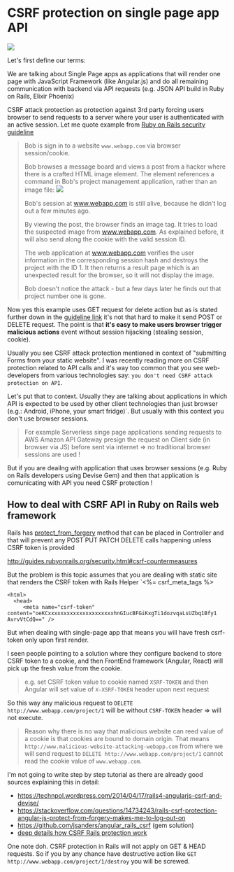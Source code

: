 # CSRF protection on single page app API

![](https://raw.githubusercontent.com/equivalent/scrapbook2/master/assets/images/2017/csrf-protection-like-hell-it-is.jpg)

Let's first define our terms:

We are talking about Single Page apps as applications that will render
one page with JavaScript Framework (like Angular.js) and do all
remaining communication with backend  via API requests (e.g. JSON API
build in Ruby on Rails, Elixir Phoenix)

CSRF attack  protection as protection against  3rd party forcing users
browser to send
requests to a server where your user is authenticated with an active session.
Let me quote example
from [Ruby on Rails security guideline](http://guides.rubyonrails.org/security.html#cross-site-request-forgery-csrf)


> Bob is sign in to a website `www.webapp.com` via browser
> session/cookie.
>
> Bob browses a message board and views a post from a hacker where there
> is a crafted HTML image element. The element references a command in
> Bob's project management application, rather than an image file: <img src="http://www.webapp.com/project/1/destroy">
>
> Bob's session at www.webapp.com is still alive, because he didn't log
> out a few minutes ago.
>
> By viewing the post, the browser finds an image tag. It tries to load
> the suspected image from www.webapp.com. As explained before, it will
> also send along the cookie with the valid session ID.
>
> The web application at www.webapp.com verifies the user information in
> the corresponding session hash and destroys the project with the ID 1.
> It then returns a result page which is an unexpected result for the
> browser, so it will not display the image.
>
> Bob doesn't notice the attack - but a few days later he finds out that
> project number one is gone.


Now yes this example uses GET request for delete action but as is stated further down
in the [guideline link](http://guides.rubyonrails.org/security.html#cross-site-request-forgery-csrf)  it's not that hard to make it send POST or
DELETE request. The point is that **it's easy to make users browser
 trigger malicious actions** event without session hijacking (stealing
session, cookie).

Usually you see CSRF attack protection mentioned in context of
"submitting Forms from your static website". I was recently reading more on CSRF protection related to API calls
and it's way too common that you see web-developers from various
technologies say: `you don't need CSRF attack protection on API`.

Let's put that to context. Usually they are talking about applications
in which API is expected to  be used by other client technologies than just  browser (e.g.: Android, iPhone, your smart fridge)`.
But usually with this context you don't use browser sessions.

> For example Serverless singe page applications sending requests to AWS
> Amazon API Gateway presign the request on Client side (in browser via
> JS) before sent via internet => no traditional browser sessions are
> used !

But if you are deailng with application that uses browser sessions (e.g.
Ruby on Rails developers using Devise Gem) and then that application is
comunicating with API you need CSRF protection !


## How to deal with CSRF API in Ruby on Rails web framework

Rails has
[protect_from_forgery](http://api.rubyonrails.org/classes/ActionController/RequestForgeryProtection/ClassMethods.html#method-i-protect_from_forgery)  method that can be placed in Controller and that will prevent
any POST PUT PATCH DELETE calls happening unless CSRF token is provided

http://guides.rubyonrails.org/security.html#csrf-countermeasures

But the problem is this topic assumes that you are dealing with static
site that renders the CSRF token with Rails Helper `<%= csrf_meta_tags %>

```
<html>
  <head>
     <meta name="csrf-token"
content="oeKCxxxxxxxxxxxxxxxxxxxxxhnGIucBFGiKxgTi1dozvqaLsUZbq1Bfy1
AvrvVtCdQ==" />
```

But when dealing with single-page app that means you will have  fresh csrf-token only upon first render.

I seen people pointing to a solution where they configure backend to
store CSRF token to a cookie, and then FrontEnd framework (Angular,
React) will pick up the fresh value from the cookie.

> e.g. set CSRF token value to cookie named `XSRF-TOKEN` and then
> Angular will set value of `X-XSRF-TOKEN` header upon next request


So this way any malicious request to `DELETE http://www.webapp.com/project/1` will be without `CSRF-TOKEN` header => will not execute.

> Reason why  there is no way that malicious website can reed value
> of a cookie is that  cookies are bound to domain origin. That
> means `http://www.malicious-website-attacking-webapp.com` from where we
> will send request to `DELETE http://www.webapp.com/project/1` cannot
> read the cookie value of `www.webapp.com`.

I'm not going to write step by step tutorial as there are already good sources explaining this in detail:

* https://technpol.wordpress.com/2014/04/17/rails4-angularjs-csrf-and-devise/
* https://stackoverflow.com/questions/14734243/rails-csrf-protection-angular-js-protect-from-forgery-makes-me-to-log-out-on
* https://github.com/jsanders/angular_rails_csrf (gem solution)
* [deep details how CSRF Rails protection work](https://medium.com/rubyinside/a-deep-dive-into-csrf-protection-in-rails-19fa0a42c0ef)


One note doh. CSRF protection in Rails will not apply on GET & HEAD
requests. So if you by any chance have destructive action like `GET http://www.webapp.com/project/1/destroy` you will be screwed.


